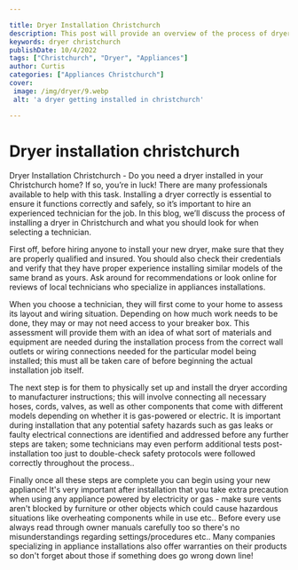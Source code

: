 ```yaml
---

title: Dryer Installation Christchurch
description: This post will provide an overview of the process of dryer installation in Christchurch, as well as tips on selecting a technician, so if you need a dryer installed in your home, be sure to read on to get the best results!
keywords: dryer christchurch
publishDate: 10/4/2022
tags: ["Christchurch", "Dryer", "Appliances"]
author: Curtis
categories: ["Appliances Christchurch"]
cover: 
 image: /img/dryer/9.webp
 alt: 'a dryer getting installed in christchurch'

---
```


# Dryer installation christchurch

Dryer Installation Christchurch - Do you need a dryer installed in your Christchurch home? If so, you’re in luck! There are many professionals available to help with this task. Installing a dryer correctly is essential to ensure it functions correctly and safely, so it’s important to hire an experienced technician for the job. In this blog, we’ll discuss the process of installing a dryer in Christchurch and what you should look for when selecting a technician. 

First off, before hiring anyone to install your new dryer, make sure that they are properly qualified and insured. You should also check their credentials and verify that they have proper experience installing similar models of the same brand as yours. Ask around for recommendations or look online for reviews of local technicians who specialize in appliances installations. 

When you choose a technician, they will first come to your home to assess its layout and wiring situation. Depending on how much work needs to be done, they may or may not need access to your breaker box. This assessment will provide them with an idea of what sort of materials and equipment are needed during the installation process from the correct wall outlets or wiring connections needed for the particular model being installed; this must all be taken care of before beginning the actual installation job itself. 

The next step is for them to physically set up and install the dryer according to manufacturer instructions; this will involve connecting all necessary hoses, cords, valves, as well as other components that come with different models depending on whether it is gas-powered or electric. It is important during installation that any potential safety hazards such as gas leaks or faulty electrical connections are identified and addressed before any further steps are taken; some technicians may even perform additional tests post-installation too just to double-check safety protocols were followed correctly throughout the process.. 
  
Finally once all these steps are complete you can begin using your new appliance! It's very important after installation that you take extra precaution when using any appliance powered by electricity or gas - make sure vents aren't blocked by furniture or other objects which could cause hazardous situations like overheating components while in use etc.. Before every use always read through owner manuals carefully too so there's no misunderstandings regarding settings/procedures etc.. Many companies specializing in appliance installations also offer warranties on their products so don't forget about those if something does go wrong down line!